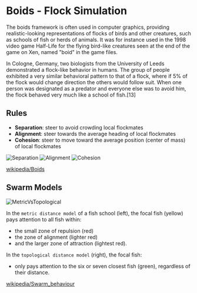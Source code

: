 # Boids - Flock Simulation

The boids framework is often used in computer graphics, providing realistic-looking representations of flocks of birds and other creatures, such as schools of fish or herds of animals. It was for instance used in the 1998 video game Half-Life for the flying bird-like creatures seen at the end of the game on Xen, named "boid" in the game files.

In Cologne, Germany, two biologists from the University of Leeds demonstrated a flock-like behavior in humans. The group of people exhibited a very similar behavioral pattern to that of a flock, where if 5% of the flock would change direction the others would follow suit. When one person was designated as a predator and everyone else was to avoid him, the flock behaved very much like a school of fish.[13]

## Rules

* **Separation**: steer to avoid crowding local flockmates
* **Alignment**: steer towards the average heading of local flockmates
* **Cohesion**: steer to move toward the average position (center of mass) of local flockmates

![Separation](https://upload.wikimedia.org/wikipedia/commons/e/e1/Rule_separation.gif)
![Alignment](https://upload.wikimedia.org/wikipedia/commons/e/e1/Rule_alignment.gif)
![Cohesion](https://upload.wikimedia.org/wikipedia/commons/2/2b/Rule_cohesion.gif)

[wikipedia/Boids](https://en.wikipedia.org/wiki/Boids)

## Swarm Models

![MetricVsTopological](https://upload.wikimedia.org/wikipedia/commons/b/b8/Metric_vs_topological_distance_in_schools_of_fish.png)

In the `metric distance model` of a fish school (left), the focal fish (yellow) pays attention to all fish within:

* the small zone of repulsion (red)
* the zone of alignment (lighter red)
* and the larger zone of attraction (lightest red).

In the `topological distance model` (right), the focal fish:

* only pays attention to the six or seven closest fish (green), regardless of their distance.

[wikipedia/Swarm_behaviour](https://en.wikipedia.org/wiki/Swarm_behaviour)
